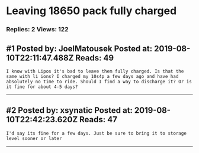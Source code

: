 # Leaving 18650 pack fully charged

### Replies: 2 Views: 122

## \#1 Posted by: JoelMatousek Posted at: 2019-08-10T22:11:47.488Z Reads: 49

```
I know with Lipos it's bad to leave them fully charged. Is that the same with li ions? I charged my 10s4p a few days ago and have had absolutely no time to ride. Should I find a way to discharge it? Or is it fine for about 4-5 days?
```

---
## \#2 Posted by: xsynatic Posted at: 2019-08-10T22:42:23.620Z Reads: 47

```
I'd say its fine for a few days. Just be sure to bring it to storage level sooner or later
```

---
